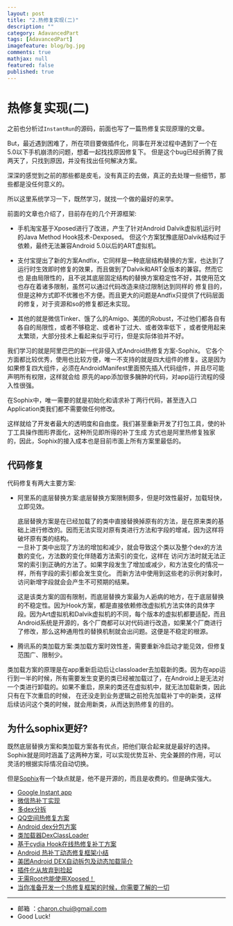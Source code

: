 ```yaml
---
layout: post
title: "2.热修复实现(二)"
description: ""
category: AdavancedPart
tags: [AdavancedPart]
imagefeature: blog/bg.jpg
comments: true
mathjax: null
featured: false
published: true
---
```


热修复实现(二)
===

之前也分析过`InstantRun`的源码，前面也写了一篇热修复实现原理的文章。

But，最近遇到困难了，所在项目要做插件化，同事在开发过程中遇到了一个在5.0以下手机崩溃的问题，想着一起找找原因修复下。
但是这个bug已经折腾了我两天了，只找到原因，并没有找出任何解决方案。

深深的感觉到之前的那些都是皮毛，没有真正的去做，真正的去处理一些细节，那些都是没任何意义的。

所以这里系统学习一下，既然学习，就找一个做的最好的来学。 


前面的文章也介绍了，目前存在的几个开源框架:   

- 手机淘宝基于Xposed进行了改进，产生了针对Android Dalvik虚拟机运行时的Java Method Hook技术-Dexposed。
但这个方案犹豫底层Dalvik结构过于依赖，最终无法兼容Android 5.0以后的ART虚拟机。 

- 支付宝提出了新的方案Andfix，它同样是一种底层结构替换的方案，也达到了运行时生效即时修复的效果，而且做到了Dalvik和ART全版本的兼容。然而它也
是由局限性的，且不说其底层固定结构的替换方案稳定性不好，其使用范文也存在着诸多限制，虽然可以通过代码改造来绕过限制达到同样的
修复目的，但是这种方式即不优雅也不方便。而且更大的问题是Andfix只提供了代码层面的修复，对于资源和so的修复都还未实现。 

- 其他的就是微信Tinker、饿了么的Amigo、美团的Robust，不过他们都各自有各自的局限性，或者不够稳定、或者补丁过大、或者效率低下
，或者使用起来太繁琐，大部分技术上看起来似乎可行，但是实际体验并不好。

我们学习的就是阿里巴巴的新一代非侵入式Android热修复方案-Sophix。
它各个方面都比较优秀，使用也比较方便，唯一不支持的就是四大组件的修复。这是因为如果修复四大组件，必须在AndroidManifest里面预先插入代码组件，并且尽可能声明所有权限，这样就会给
原先的app添加很多臃肿的代码，对app运行流程的侵入性很强。 


在Sophix中，唯一需要的就是初始化和请求补丁两行代码，甚至连入口Application类我们都不需要做任何修改。

这样就给了开发者最大的透明度和自由度。我们甚至重新开发了打包工具，使的补丁工具操作图形界面化，这种所见即所得的补丁生成
方式也是阿里热修复独家的，因此，Sophix的接入成本也是目前市面上所有方案里最低的。 




代码修复
---

代码修复有两大主要方案:   

- 阿里系的底层替换方案:底层替换方案限制颇多，但是时效性最好，加载轻快，立即见效。

	底层替换方案是在已经加载了的类中直接替换掉原有的方法，是在原来类的基础上进行修改的。因而无法实现对原有类进行方法和字段的增减，因为这样将破坏原有类的结构。    
	一旦补丁类中出现了方法的增加和减少，就会导致这个类以及整个dex的方法数的变化，方法数的变化伴随着方法索引的变化，这样在
	访问方法时就无法正常的索引到正确的方法了。如果字段发生了增加或减少，和方法变化的情况一样，所有字段的索引都会发生变化。
	而新方法中使用到这些老的示例对象时，访问新增字段就会会产生不可预期的结果。   

	这是该类方案的固有限制，而底层替换方案最为人逅病的地方，在于底层替换的不稳定性。因为Hook方案，都是直接依赖修改虚拟机方法实体的具体字段。因为Art虚拟机和Dalvik虚拟机的不同，每个版本的虚拟机都要适配，而且Android系统是开源的，各个厂商都可以对代码进行改造，如果某个厂商进行了修改，那么这种通用性的替换机制就会出问题。这便是不稳定的根源。   



- 腾讯系的类加载方案:类加载方案时效性差，需要重新冷启动才能见效，但修复范围广、限制少。   

类加载方案的原理是在app重新启动后让classloader去加载新的类。因为在app运行到一半的时候，所有需要发生变更的类已经被加载过了，在Android上是无法对一个类进行卸载的。如果不重启，原来的类还在虚拟机中，就无法加载新类，因此只有在下次重启的时候，
在还没走到业务逻辑之前抢先加载补丁中的新类，这样后续访问这个类的时候，就会用新类，从而达到热修复的目的。   


为什么sophix更好?
---

既然底层替换方案和类加载方案各有优点，把他们联合起来就是最好的选择。Sophix就是同时涵盖了这两种方案，可以实现优势互补、完全兼顾的作用，可以灵活的根据实际情况自动切换。    






但是[Sophix](https://help.aliyun.com/document_detail/57064.html?spm=a2c4g.11186623.6.543.SPhMhO)有一个缺点就是，他不是开源的，而且是收费的。但是确实强大。




- [Google Instant app](https://developer.android.com/topic/instant-apps/index.html)
- [微信热补丁实现](https://github.com/WeMobileDev/article/blob/master/%E5%BE%AE%E4%BF%A1Android%E7%83%AD%E8%A1%A5%E4%B8%81%E5%AE%9E%E8%B7%B5%E6%BC%94%E8%BF%9B%E4%B9%8B%E8%B7%AF.md#rd)
- [多dex分拆](http://my.oschina.net/853294317/blog/308583)
- [QQ空间热修复方案](https://mp.weixin.qq.com/s?__biz=MzI1MTA1MzM2Nw==&mid=400118620&idx=1&sn=b4fdd5055731290eef12ad0d17f39d4a)
- [Android dex分包方案](http://my.oschina.net/853294317/blog/308583)
- [类加载器DexClassLoader](http://www.maplejaw.com/2016/05/24/Android%E6%8F%92%E4%BB%B6%E5%8C%96%E6%8E%A2%E7%B4%A2%EF%BC%88%E4%B8%80%EF%BC%89%E7%B1%BB%E5%8A%A0%E8%BD%BD%E5%99%A8DexClassLoader/)
- [基于cydia Hook在线热修复补丁方案](http://blog.csdn.net/xwl198937/article/details/49801975)
- [Android 热补丁动态修复框架小结](http://blog.csdn.net/lmj623565791/article/details/49883661)
- [美团Android DEX自动拆包及动态加载简介](http://tech.meituan.com/mt-android-auto-split-dex.html)
- [插件化从放弃到捡起](http://kymjs.com/column/plugin.html)
- [无需Root也能使用Xposed！](http://weishu.me/)
- [当你准备开发一个热修复框架的时候，你需要了解的一切](http://www.zjutkz.net/2016/05/23/%E5%BD%93%E4%BD%A0%E5%87%86%E5%A4%87%E5%BC%80%E5%8F%91%E4%B8%80%E4%B8%AA%E7%83%AD%E4%BF%AE%E5%A4%8D%E6%A1%86%E6%9E%B6%E7%9A%84%E6%97%B6%E5%80%99%EF%BC%8C%E4%BD%A0%E9%9C%80%E8%A6%81%E4%BA%86%E8%A7%A3%E7%9A%84%E4%B8%80%E5%88%87/)		


[1]: https://github.com/CharonChui/AndroidNote/blob/master/SourceAnalysis/InstantRun%E8%AF%A6%E8%A7%A3.md "InstantRun详解"


---

- 邮箱 ：charon.chui@gmail.com  
- Good Luck! 
